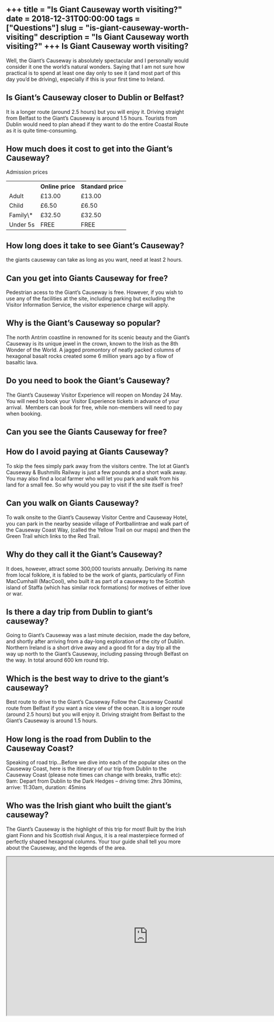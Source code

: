 +++
title = "Is Giant Causeway worth visiting?"
date = 2018-12-31T00:00:00
tags = ["Questions"]
slug = "is-giant-causeway-worth-visiting"
description = "Is Giant Causeway worth visiting?"
+++
Is Giant Causeway worth visiting?
---------------------------------

Well, the Giant’s Causeway is absolutely spectacular and I personally would consider it one the world’s natural wonders. Saying that I am not sure how practical is to spend at least one day only to see it (and most part of this day you’d be driving), especially if this is your first time to Ireland.

Is Giant’s Causeway closer to Dublin or Belfast?
------------------------------------------------

It is a longer route (around 2.5 hours) but you will enjoy it. Driving straight from Belfast to the Giant’s Causeway is around 1.5 hours. Tourists from Dublin would need to plan ahead if they want to do the entire Coastal Route as it is quite time-consuming.

How much does it cost to get into the Giant’s Causeway?
-------------------------------------------------------

Admission prices

<table><tr><th></th><th>Online price</th><th>Standard price</th></tr><tr><td>Adult</td><td>£13.00</td><td>£13.00</td></tr><tr><td>Child</td><td>£6.50</td><td>£6.50</td></tr><tr><td>Family\*</td><td>£32.50</td><td>£32.50</td></tr><tr><td>Under 5s</td><td>FREE</td><td>FREE</td></tr></table>

How long does it take to see Giant’s Causeway?
----------------------------------------------

the giants causeway can take as long as you want, need at least 2 hours.

Can you get into Giants Causeway for free?
------------------------------------------

Pedestrian acess to the Giant’s Causeway is free. However, if you wish to use any of the facilities at the site, including parking but excluding the Visitor Information Service, the visitor experience charge will apply.

Why is the Giant’s Causeway so popular?
---------------------------------------

The north Antrim coastline in renowned for its scenic beauty and the Giant’s Causeway is its unique jewel in the crown, known to the Irish as the 8th Wonder of the World. A jagged promontory of neatly packed columns of hexagonal basalt rocks created some 6 million years ago by a flow of basaltic lava.

Do you need to book the Giant’s Causeway?
-----------------------------------------

The Giant’s Causeway Visitor Experience will reopen on Monday 24 May. You will need to book your Visitor Experience tickets in advance of your arrival. ​ Members can book for free, while non-members will need to pay when booking.

Can you see the Giants Causeway for free?
-----------------------------------------

How do I avoid paying at Giants Causeway?
-----------------------------------------

To skip the fees simply park away from the visitors centre. The lot at Giant’s Causeway &amp; Bushmills Railway is just a few pounds and a short walk away. You may also find a local farmer who will let you park and walk from his land for a small fee. So why would you pay to visit if the site itself is free?

Can you walk on Giants Causeway?
--------------------------------

To walk onsite to the Giant’s Causeway Visitor Centre and Causeway Hotel, you can park in the nearby seaside village of Portballintrae and walk part of the Causeway Coast Way, (called the Yellow Trail on our maps) and then the Green Trail which links to the Red Trail.

Why do they call it the Giant’s Causeway?
-----------------------------------------

It does, however, attract some 300,000 tourists annually. Deriving its name from local folklore, it is fabled to be the work of giants, particularly of Finn MacCumhaill (MacCool), who built it as part of a causeway to the Scottish island of Staffa (which has similar rock formations) for motives of either love or war.

Is there a day trip from Dublin to giant’s causeway?
----------------------------------------------------

Going to Giant’s Causeway was a last minute decision, made the day before, and shortly after arriving from a day-long exploration of the city of Dublin. Northern Ireland is a short drive away and a good fit for a day trip all the way up north to the Giant’s Causeway, including passing through Belfast on the way. In total around 600 km round trip.

Which is the best way to drive to the giant’s causeway?
-------------------------------------------------------

Best route to drive to the Giant’s Causeway Follow the Causeway Coastal route from Belfast if you want a nice view of the ocean. It is a longer route (around 2.5 hours) but you will enjoy it. Driving straight from Belfast to the Giant’s Causeway is around 1.5 hours.

How long is the road from Dublin to the Causeway Coast?
-------------------------------------------------------

Speaking of road trip…Before we dive into each of the popular sites on the Causeway Coast, here is the itinerary of our trip from Dublin to the Causeway Coast (please note times can change with breaks, traffic etc): 9am: Depart from Dublin to the Dark Hedges – driving time: 2hrs 30mins, arrive: 11:30am, duration: 45mins

Who was the Irish giant who built the giant’s causeway?
-------------------------------------------------------

The Giant’s Causeway is the highlight of this trip for most! Built by the Irish giant Fionn and his Scottish rival Angus, it is a real masterpiece formed of perfectly shaped hexagonal columns. Your tour guide shall tell you more about the Causeway, and the legends of the area.

<iframe allow="accelerometer; autoplay; clipboard-write; encrypted-media; gyroscope; picture-in-picture" allowfullscreen="" class="__youtube_prefs__  epyt-is-override  no-lazyload" data-no-lazy="1" data-origheight="433" data-origwidth="770" data-skipgform_ajax_framebjll="" height="433" id="_ytid_95359" loading="lazy" src="https://www.youtube.com/embed/dYMAXqsRar0?enablejsapi=1&autoplay=0&cc_load_policy=0&cc_lang_pref=&iv_load_policy=1&loop=0&modestbranding=0&rel=1&fs=1&playsinline=0&autohide=2&theme=dark&color=red&controls=1&" title="YouTube player" width="770"></iframe>